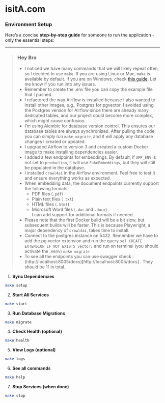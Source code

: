 # isitA.com 

### Environment Setup

Here’s a concise **step-by-step guide** for someone to run the application - only the essential steps:

---
> ### Hey Bro
> - I noticed we have many commands that we will likely repeat often, so I decided to use `make`. If you are using Linux or Mac, `make` is available by default. If you are on Windows, check [this guide](https://medium.com/@AliMasaoodi/installing-make-on-windows-10-using-chocolatey-a-step-by-step-guide-5e178c449394). Let me know if you run into any issues. 
> - Remember to create the .env file you can copy the example file that I pushed.
> - I refactored the way Airflow is installed because I also wanted to install other images, e.g., Postgres for pgvector. I avoided using the Postgres version for Airflow since there are already many dedicated tables, and our project could become more complex, which might cause confusion.  
> - I’m using Alembic for database version control. This ensures our database tables are always synchronized. After pulling the code, you can simply run `make migrate`, and it will apply any database changes I created or updated.  
> - I upgraded Airflow to version 3 and created a custom Docker image to make installing dependencies easier.  
> - I added a few endpoints for embeddings. By default, if `APP_ENV` is not set to `production`, it will use `FakeEmbeddings`, but they will still be populated in the database.  
> - I installed `crawl4ai` in the Airflow environment. Feel free to test it and ensure everything works as expected.  
> - When embedding data, the document endpoints currently support the following formats:  
>   - PDF files (`.pdf`)  
>   - Plain text files (`.txt`)  
>   - HTML files (`.html`)  
>   - Microsoft Word files (`.doc` and `.docx`)  
>   I can add support for additional formats if needed.  
> - Please note that the first Docker build will be a bit slow, but subsequent builds will be faster. This is because Playwright, a major dependency of `crawl4ai`, takes time to install.
> - Connect to the postgres instance on 5432. Remember we have to add the pg vector extension and run the query ```sql CREATE EXTENSION IF NOT EXISTS vector;``` and run on terminal (you should activate the .venv) `make migrate`
> - To see all the endpoints ypu can use swagger check : (http://localhost:8005/docs)[http://localhost:8005/docs] . They should be 11 in total.



1. **Sync Dependencies**

```bash
make setup
```

2. **Start All Services**

```bash
make start
```

3. **Run Database Migrations**

```bash
make migrate
```

4. **Check Health (optional)**

```bash
make health
```

5. **View Logs (optional)**

```bash
make logs
```
6. **See all commands**

```bash
make help
```

7. **Stop Services (when done)**

```bash
make stop
```
